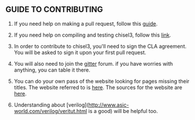 ## GUIDE TO CONTRIBUTING 
1. If you need help on making a pull request, follow this [guide](https://docs.github.com/en/github/collaborating-with-pull-requests/proposing-changes-to-your-work-with-pull-requests/about-pull-requests).

2. If you need help on compiling and testing chisel3, follow this [link](https://github.com/chipsalliance/chisel3/blob/master/SETUP.md).

3. In order to contribute to chisel3, you'll need to sign the CLA agreement. You will be asked to sign it upon your first pull request.

<!-- This ones helped me a lot -->

4. You will also need to join the [gitter](https://gitter.im/freechipsproject/chisel3) forum. if you have worries with anything, you can table it there.

5. You can do your own pass of the website looking for pages missing their titles. The website referred to is [here](https://www.chisel-lang.org/chisel3/docs/introduction.html). The sources for the website are [here](https://github.com/chipsalliance/chisel3/tree/master/docs).

6. Understanding about [verilog](http://www.asic-world.com/verilog/veritut.html is a good) will be helpful too.
